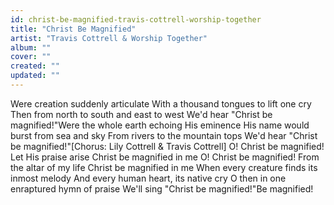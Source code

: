 ```yaml
---
id: christ-be-magnified-travis-cottrell-worship-together
title: "Christ Be Magnified"
artist: "Travis Cottrell & Worship Together"
album: ""
cover: ""
created: ""
updated: ""
---
```


Were creation suddenly articulate
With a thousand tongues to lift one cry
Then from north to south and east to west
We'd hear "Christ be magnified!"Were the whole earth echoing His eminence
His name would burst from sea and sky
From rivers to the mountain tops
We'd hear "Christ be magnified!"[Chorus: Lily Cottrell & Travis Cottrell]
O! Christ be magnified!
Let His praise arise
Christ be magnified in me
O! Christ be magnified!
From the altar of my lifе
Christ be magnified in me
Whеn every creature finds its inmost melody
And every human heart, its native cry
O then in one enraptured hymn of praise
We'll sing "Christ be magnified!"Be magnified!
